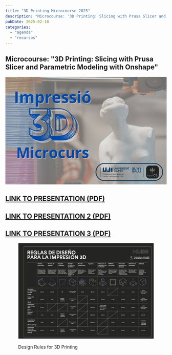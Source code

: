 ```yaml
---
title: "3D Printing Microcourse 2025"  
description: "Microcourse: '3D Printing: Slicing with Prusa Slicer and Parametric Modeling with Onshape'"  
pubDate: 2025-02-18  
categories:  
  - "agenda"  
  - "recursos"  
---
```


## **Microcourse: "3D Printing: Slicing with Prusa Slicer and Parametric Modeling with Onshape"**  

![](images/Banner600x400px.jpg)  

## <a href="https://drive.google.com/uc?export=download&id=1mlRjIqN3Ekz0S_hKNkAyMb6zL-g_hNtw">**LINK TO PRESENTATION (PDF)**</a>  

## <a href="https://drive.google.com/uc?export=download&id=1mo-i57dWZJebl93xp9KAShWu8m0BywMb">**LINK TO PRESENTATION 2 (PDF)**</a>  

## <a href="https://drive.google.com/uc?export=download&id=1qPdpedg98qHknJdK3PokTFnIpCuVHcyJ">**LINK TO PRESENTATION 3 (PDF)**</a>  

<figure>  

<a href="https://drive.google.com/file/d/1N0TUSqzN4FDGkwjD574nDcQtc0pWQjzc/view">![](images/TABLA-DE-REGLAS-DEL-DISENO-PARA-IMPRESION-3D-DARK-2.png)</a>  

<figcaption>  

Design Rules for 3D Printing  

</figcaption>  

</figure>  
